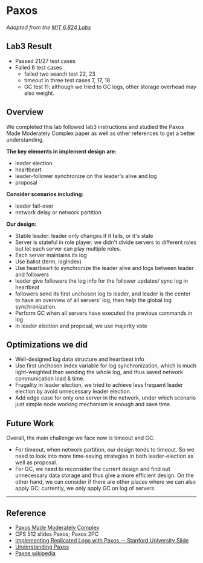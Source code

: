 # Paxos
*Adapted from the [MIT 6.824
Labs](http://nil.csail.mit.edu/6.824/2015/labs/lab-3.html)*


## Lab3 Result
* Passed 21/27 test cases
* Failed 6 test cases
  * failed two search test 22, 23
  * timeout in three test cases 7, 17, 18
  * GC test 11: although we tried to GC logs, other storage overhead may also weight.
  


## Overview
We completed this lab followed lab3 instructions and studied the Paxos Made Moderately Complex paper as well as other references to get a better understanding.

**The key elements in implement design are:**
* leader election
* heartbeart
* leader-follower synchronize on the leader's alive and log
* proposal

**Consider scenarios including:**
* leader fail-over
* network delay or network partition


**Our design:**
* Stable leader: leader only changes if it fails, or it's stale
* Server is stateful in role player: we didn't divide servers to different roles but let each server can play multiple roles.
* Each server maintains its log
* Use ballot (term, logIndex) 
* Use heartbeart to synchronize the leader alive and logs between leader and followers
* leader give followers the log info for the follower updates/ sync log in heartbeat
* followers send its first unchosen log to leader, and leader is the center to have an overview of all servers' log, then help the global log synchronization.
* Perform GC when all servers have executed the previous commands in log
* In leader election and proposal, we use majority vote



## Optimizations we did
* Well-designed log data structure and heartbeat info
* Use first unchosen index variable for log synchronization, which is much light-weighted than sending the whole log, and thus saved network communication load & time.
* Frugality in leader election, we tried to achieve less frequent leader election by avoid unnecessary leader election.
* Add edge case for only one server in the network, under which scenario just simple node working mechanism is enough and save time.


## Future Work
Overall, the main challenge we face now is timeout and GC.
* For timeout, when network partition, our design tends to timeout. So we need to look into more time-saving strategies in both leader-election as well as proposal.
* For GC, we need to reconsider the current design and find out unnecessary data storage and thus give a more efficient design. On the other hand, we can consider if there are other places where we can also apply GC; currently, we only apply GC on log of servers.

---

## Reference
* [Paxos Made Moderately Complex](https://www.cs.cornell.edu/courses/cs7412/2011sp/paxos.pdf)
* CPS 512 slides Paxos; Paxos  2PC
* [Implementing Replicated Logs with Paxos -- Stanford University Slide](https://ongardie.net/static/raft/userstudy/paxos.pdf)
* [Understanding Paxos](https://people.cs.rutgers.edu/~pxk/417/notes/paxos.html)
* [Paxos wikipedia](https://en.wikipedia.org/wiki/Paxos_(computer_science))
